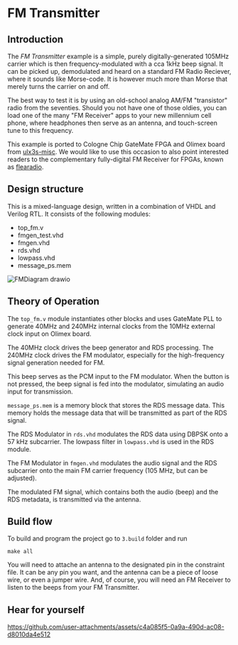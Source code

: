 # FM Transmitter

## Introduction

The _FM Transmitter_ example is a simple, purely digitally-generated 105MHz carrier which is then frequency-modulated with a cca 1kHz beep signal. It can be picked up, demodulated and heard on a standard FM Radio Reciever, where it sounds like Morse-code. It is however much more than Morse that merely turns the carrier on and off. 

The best way to test it is by using an old-school analog AM/FM "transistor" radio from the seventies. Should you not have one of those oldies, you can load one of the many "FM Receiver" apps to your new millennium cell phone, where headphones then serve as an antenna, and touch-screen tune to this frequency.

This example is ported to Cologne Chip GateMate FPGA and Olimex board from [ulx3s-misc](https://github.com/emard/ulx3s-misc/tree/master/examples/fm). We would like to use this occasion to also point interested readers to the complementary fully-digital FM Receiver for FPGAs, known as [flearadio](https://github.com/emard/flearadio).

## Design structure

This is a mixed-language design, written in a combination of VHDL and Verilog RTL. It consists of the following modules:
* top_fm.v
* fmgen_test.vhd
* fmgen.vhd
* rds.vhd
* lowpass.vhd
* message_ps.mem

![FMDiagram drawio](https://github.com/user-attachments/assets/ad2e45c9-fc60-4333-9a17-b5690751e252)

## Theory of Operation

The `top_fm.v` module instantiates other blocks and uses GateMate PLL to generate 40MHz and 240MHz internal clocks from the 10MHz external clock input on Olimex board. 

The 40MHz clock drives the beep generator and RDS processing. The 240MHz clock drives the FM modulator, especially for the high-frequency signal generation needed for FM.

This beep serves as the PCM input to the FM modulator. When the button is not pressed, the beep signal is fed into the modulator, simulating an audio input for transmission.

`message_ps.mem` is a memory block that stores the RDS message data. This memory holds the message data that will be transmitted as part of the RDS signal. 

The RDS Modulator in `rds.vhd` modulates the RDS data using DBPSK onto a 57 kHz subcarrier. The lowpass filter in `lowpass.vhd` is used in the RDS module.

The FM Modulator in `fmgen.vhd` modulates the audio signal and the RDS subcarrier onto the main FM carrier frequency (105 MHz, but can be adjusted).

The modulated FM signal, which contains both the audio (beep) and the RDS metadata, is transmitted via the antenna. 

## Build flow

To build and program the project go to `3.build` folder and run 
```
make all
```

You will need to attache an antenna to the designated pin in the constraint file. It can be any pin you want, and the antenna can be a piece of loose wire, or even a jumper wire. And, of course, you will need an FM Receiver to listen to the beeps from your FM Transmitter.

## Hear for yourself

https://github.com/user-attachments/assets/c4a085f5-0a9a-490d-ac08-d8010da4e512


